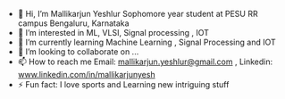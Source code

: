 - 👋 Hi, I’m Mallikarjun Yeshlur Sophomore year student at PESU RR campus Bengaluru, Karnataka 
- 👀 I’m interested in ML, VLSI, Signal processing , IOT
- 🌱 I’m currently learning Machine Learning , Signal Processing and IOT
- 💞️ I’m looking to collaborate on ...
- 📫 How to reach me Email: mallikarjun.yeshlur@gmail.com , Linkedin: www.linkedin.com/in/mallikarjunyesh 
- ⚡ Fun fact: I love sports and Learning new intriguing stuff

<!---
Mallikyesh/Mallikyesh is a ✨ special ✨ repository because its `README.md` (this file) appears on your GitHub profile.
You can click the Preview link to take a look at your changes.
--->
